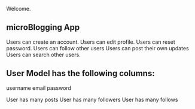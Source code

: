 Welcome.

## microBlogging App
Users can create an account.
Users can edit profile.
Users can reset password.
Users can follow other users
Users can post their own updates
Users can search other users.


## User Model has the following columns:
username
email
password

User has many posts
User has many followers
User has many follows
